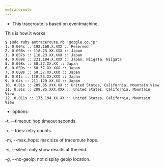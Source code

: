 ```yaml
---
emtraceroute
---
```


- This traceroute is based on eventmachine.

This is how it works:

    $ sudo ruby emtraceroute.rb 'google.co.jp'
    1. 0.004s :: 192.168.X.XXX :: Reserved
    2. 0.008s :: 118.23.XX.XXX :: Japan
    3. 0.007s :: 118.23.XX.XXX :: Japan
    4. 0.009s :: 221.184.X.XXX :: Japan, Niigata, Niigata
    5. 0.008s :: 60.37.XX.XX :: Japan
    6. 0.009s :: 60.37.XX.XXX :: Japan
    7. 0.008s :: 60.37.XX.XXX :: Japan
    8. 0.01s :: 118.23.XX.XXX :: Japan
    9. 0.04s :: 211.129.XX.XX :: Japan
    10. 0.01s :: 209.85.XXX.XX :: United States, California, Mountain View
    11. 0.01s :: 209.85.XXX.XXX :: United States, California, Mountain View
    12. 0.011s :: 173.194.XX.XX :: United States, California, Mountain View

- options:

-t, --timeout: hop timeout seconds.

-r, --tries: retry counts.

-m, --max_hops: max size of traceroute hops.

-s, --silent: only show results at the end.

-g, --no-geoip: not display geoip location.